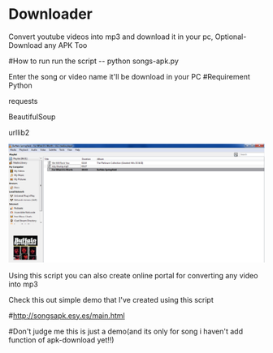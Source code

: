 # Downloader
Convert youtube videos into mp3 and download it in your pc,  Optional-Download any APK Too

#How to run
 run the script -- python songs-apk.py
 
 Enter the song or video name it'll be download in your PC
#Requirement
  Python
  
  requests
 
  BeautifulSoup
  
  urllib2
  
  
  ![alt tag](songs.png)

Using this script you can also create online portal for converting any video into mp3

Check this out simple demo that I've created using this script

#http://songsapk.esy.es/main.html

#Don't judge me this is just a demo(and its only for song i haven't add function of apk-download yet!!)

